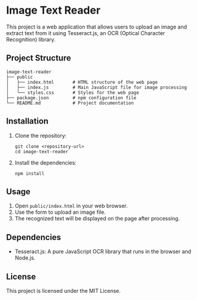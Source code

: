 # Image Text Reader

This project is a web application that allows users to upload an image and extract text from it using Tesseract.js, an OCR (Optical Character Recognition) library.

## Project Structure

```
image-text-reader
├── public
│   ├── index.html       # HTML structure of the web page
│   ├── index.js         # Main JavaScript file for image processing
│   └── styles.css       # Styles for the web page
├── package.json         # npm configuration file
└── README.md            # Project documentation
```

## Installation

1. Clone the repository:

   ```
   git clone <repository-url>
   cd image-text-reader
   ```

2. Install the dependencies:
   ```
   npm install
   ```

## Usage

1. Open `public/index.html` in your web browser.
2. Use the form to upload an image file.
3. The recognized text will be displayed on the page after processing.

## Dependencies

- Tesseract.js: A pure JavaScript OCR library that runs in the browser and Node.js.

## License

This project is licensed under the MIT License.
